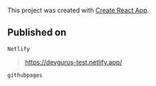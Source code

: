 This project was created with [Create React App](https://github.com/facebook/create-react-app).

## Published on

`Netlify`
> https://devgurus-test.netlify.app/

`githubpages`
> 
